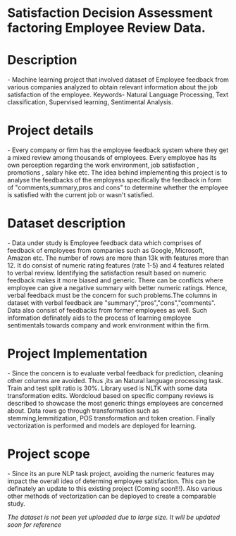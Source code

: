<h1> <b>Satisfaction Decision Assessment factoring Employee Review Data.</h1></b>

<h1><b>Description</h1></b>- Machine learning project that involved dataset of Employee feedback from various companies analyzed to obtain relevant information about the job satisfaction of the employee. Keywords- Natural Language Processing, Text classification, Supervised learning, Sentimental Analysis.

<h1><b>Project details</h1></b> - Every company or firm has the employee feedback system where they get a mixed review among thousands of employees. Every employee has its own perception regarding the work environment, job satisfaction , promotions , salary hike etc. The idea behind implementing this project is to analyse the feedbacks of the employess specifically the feedback in form of "comments,summary,pros and cons" to determine whether the employee is satisfied with the current job or wasn't satisfied.

<h1><b>Dataset description </h1></b>- Data under study is Employee feedback data which comprises of feedback of employees from companies such as Google, Microsoft, Amazon etc. The number of rows are more than 13k with features more than 12. It do consist of numeric rating features (rate 1-5) and 4 features related to verbal review. Identifying the satisfaction result based on numeric feedback makes it more biased and generic. There can be conflicts where employee can give a negative summary with better numeric ratings. Hence, verbal feedback must be the concern for such problems.The columns in dataset with verbal feedback are "summary","pros","cons","comments". Data also consist of feedbacks from former employees as well. Such information definately aids to the process of learning employee sentimentals towards company and work environment within the firm.
                     
<h1><b>Project Implementation</h1></b> - Since the concern is to evaluate verbal feedback for prediction, cleaning other columns are avoided. Thus ,its an Natural language processing task. Train and test split ratio is 30%. Library used is NLTK with some data transformation edits. Wordcloud based on specific company reviews is described to showcase the most generic things employees are concerned about. Data rows go through transformation such as stemming,lemmitization, POS transformation and token creation. Finally vectorization is performed and models are deployed for learning. 

<h1><b>Project scope</h1></b>- Since its an pure NLP task project, avoiding the numeric features may impact the overall idea of determing employee satisfaction. This can be definately an update to this existing project (Coming soon!!!). Also various other methods of vectorization can be deployed to create a comparable study. 

*The dataset is not been yet uploaded due to large size. It will be updated soon for reference*

